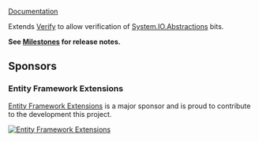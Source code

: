 [Documentation](https://github.com/VerifyTests/Verify.Serilo)

Extends [Verify](https://github.com/VerifyTests/Verify) to allow verification of [System.IO.Abstractions](https://github.com/TestableIO/System.IO.Abstractions) bits.<!-- singleLineInclude: intro. path: /docs/intro.include.md -->

**See [Milestones](https://github.com/VerifyTests/Verify.Serilo/milestones?state=closed) for release notes.**


## Sponsors


### Entity Framework Extensions<!-- include: zzz. path: /docs/zzz.include.md -->

[Entity Framework Extensions](https://entityframework-extensions.net/?utm_source=simoncropp&utm_medium=Verify.Serilog) is a major sponsor and is proud to contribute to the development this project.

[![Entity Framework Extensions](https://raw.githubusercontent.com/VerifyTests/Verify.System.IO.Abstractions/refs/heads/main/docs/zzz.png)](https://entityframework-extensions.net/?utm_source=simoncropp&utm_medium=Verify.System.IO.Abstractions)<!-- endInclude -->

